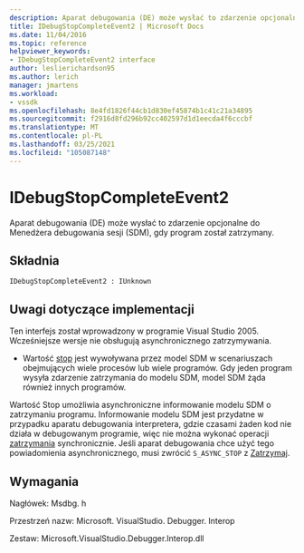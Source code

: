 ```yaml
---
description: Aparat debugowania (DE) może wysłać to zdarzenie opcjonalne do Menedżera debugowania sesji (SDM), gdy program został zatrzymany.
title: IDebugStopCompleteEvent2 | Microsoft Docs
ms.date: 11/04/2016
ms.topic: reference
helpviewer_keywords:
- IDebugStopCompleteEvent2 interface
author: leslierichardson95
ms.author: lerich
manager: jmartens
ms.workload:
- vssdk
ms.openlocfilehash: 8e4fd1826f44cb1d830ef45874b1c41c21a34895
ms.sourcegitcommit: f2916d8fd296b92cc402597d1d1eecda4f6cccbf
ms.translationtype: MT
ms.contentlocale: pl-PL
ms.lasthandoff: 03/25/2021
ms.locfileid: "105087148"
---
```

# <a name="idebugstopcompleteevent2"></a>IDebugStopCompleteEvent2

Aparat debugowania (DE) może wysłać to zdarzenie opcjonalne do Menedżera debugowania sesji (SDM), gdy program został zatrzymany.

## <a name="syntax"></a>Składnia

```
IDebugStopCompleteEvent2 : IUnknown
```

## <a name="notes-for-implementers"></a>Uwagi dotyczące implementacji

Ten interfejs został wprowadzony w programie Visual Studio 2005. Wcześniejsze wersje nie obsługują asynchronicznego zatrzymywania.

- Wartość [stop](../../../extensibility/debugger/reference/idebugengineprogram2-stop.md) jest wywoływana przez model SDM w scenariuszach obejmujących wiele procesów lub wiele programów. Gdy jeden program wysyła zdarzenie zatrzymania do modelu SDM, model SDM żąda również innych programów.

Wartość Stop umożliwia asynchroniczne informowanie modelu SDM o zatrzymaniu programu. Informowanie modelu SDM jest przydatne w przypadku aparatu debugowania interpretera, gdzie czasami żaden kod nie działa w debugowanym programie, więc nie można wykonać operacji [zatrzymania](../../../extensibility/debugger/reference/idebugengineprogram2-stop.md) synchronicznie. Jeśli aparat debugowania chce użyć tego powiadomienia asynchronicznego, musi zwrócić `S_ASYNC_STOP` z [Zatrzymaj](../../../extensibility/debugger/reference/idebugengineprogram2-stop.md).

## <a name="requirements"></a>Wymagania

Nagłówek: Msdbg. h

Przestrzeń nazw: Microsoft. VisualStudio. Debugger. Interop

Zestaw: Microsoft.VisualStudio.Debugger.Interop.dll
